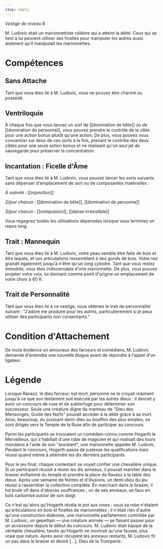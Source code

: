 ```yaml
---
step: empty
---
```

*Vestige de niveau 6*

M. Ludovic était un marionnettiste célèbre qui a atteint la déité. Ceux qui se lient à lui peuvent utiliser ses ficelles pour manipuler les autres aussi aisément qu'il manipulait les marionnettes.

# Compétences

## Sans Attache
Tant que vous êtes lié à M. Ludovic, vous ne pouvez être charmé ou possédé.

## Ventriloquie
À chaque fois que vous lancez un sort de [[domination de bête]] ou de [[domination de personne]], vous pouvez prendre le contrôle de la cible pour une action bonus plutôt qu'une action. De plus, vous pouvez vous concentrer sur deux de ces sorts à la fois, prenant le contrôle des deux cibles pour une seule action bonus et ne réalisant qu'un seul jet de sauvegarde pour préserver la concentration.

## Incantation : Ficelle d'Âme
Tant que vous êtes lié à M. Ludovic, vous pouvez lancer les sorts suivants sans dépenser d'emplacement de sort ou de composantes matérielles : 

*À volonté :* [[injonction]]

*2/jour chacun :* [[domination de bête]], [[domination de personne]]

*3/jour chacun :* [[compulsion]], [[danse irrésistible]]

Vous regagnez toutes les utilisations dépensées lorsque vous terminez un repos long.

## Trait : Mannequin
Tant que vous êtes lié à M. Ludovic, votre peau semble être faite de bois et être laquée, et vos articulations ressemblent à des gonds de bois. Votre nez grandit également jusqu'à n'être qu'un long cylindre. Tant que vous restez immobile, vous êtes indiscernable d'une marionnette. De plus, vous pouvez projeter votre voix, lui donnant comme point d'origine un emplacement de votre choix à 60 ft.

## Trait de Personnalité
Tant que vous êtes lié à ce vestige, vous obtenez le trait de personnalité suivant : "J'adore me produire pour les autres, particulièrement si je peux utiliser des participants non consentants."

# Condition d'Attachement
De toute évidence un amoureux des farceurs et comédiens, M. Ludovic demande d'entendre une nouvelle blague avant de répondre à l'appel d'un ligateur.

# Légende
Lorsque Ravasz, le dieu farceur, est mort, personne ne le croyait vraiment jusqu'à ce que son testament soit exécuté par les autres dieux : il devrait y avoir un concours de ruse et de subterfuge pour déterminer son successeur.  Seule une créature digne du manteau de "Dieu des Mensonges, Guide des Naïfs" pouvait accéder à la déité grâce à sa mort. Ainsi, beaucoup, du puissant demi-dieu au bouffon des plus simples, se sont dirigés vers le Temple de la Ruse afin de participer au concours.

Parmi les participants se trouvaient un comédien connu comme Hogarth le Merveilleux, qui s'habillait d'une robe de magicien et qui réalisait des tours mondains à l'aide de son "assistant", une marionnette appelée M. Ludovic. Pendant le concours, Hogarth passa de justesse les qualifications mais réussi quand même à atteindre les dix derniers participants.

Pour le jeu final, chaque contestant se voyait confier une chevalière unique. Si un participant réussit à réunir les dix anneaux, il pouvait marcher dans le brasier enflammé du temple et prendre la place de Ravasz à la table des dieux. Après une semaine de feintes et d'illusions, un demi-dieu du jeu réussi à rassembler la collection complète. En marchant dans le brasier, il fut brulé vif dans d'atroces souffrances ; un de ses anneaux, un faux en bois carbonisé autour de son doigt.

Ce n'est qu'alors qu'Hogarth révéla le pot aux roses : sous sa robe n'étaient qu'articulations en bois et ficelles de marionnettes ; il n'était rien d'autre qu'une construction élaborée, une marionnette parfaitement contrôlée par M. Ludovic, un gepettain — une créature animée — se faisant passer pour un accessoire depuis le début du concours. M. Ludovic était équipé de la véritable chevalière, tandis qu'Hogarth ne montrait qu'une fausse, plus vraie que nature. Après avoir récupéré les anneaux restants, M. Ludovic fit un pas dans le brasier et devint [...], Dieu de la Tromperie.

